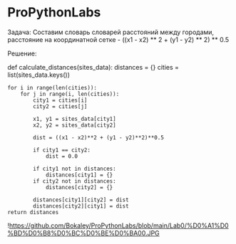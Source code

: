 # ProPythonLabs

Задача: Составим словарь словарей расстояний между городами,
расстояние на координатной сетке - ((x1 - x2) ** 2 + (y1 - y2) ** 2) ** 0.5

Решение:

def calculate_distances(sites_data):
    distances = {}
    cities = list(sites_data.keys())

    for i in range(len(cities)):
        for j in range(i, len(cities)):
            city1 = cities[i]
            city2 = cities[j]

            x1, y1 = sites_data[city1]
            x2, y2 = sites_data[city2]

            dist = ((x1 - x2)**2 + (y1 - y2)**2)**0.5

            if city1 == city2:
                dist = 0.0

            if city1 not in distances:
                distances[city1] = {}
            if city2 not in distances:
                distances[city2] = {}

            distances[city1][city2] = dist
            distances[city2][city1] = dist
    return distances

!https://github.com/Bokaley/ProPythonLabs/blob/main/Lab0/%D0%A1%D0%BD%D0%B8%D0%BC%D0%BE%D0%BA00.JPG



